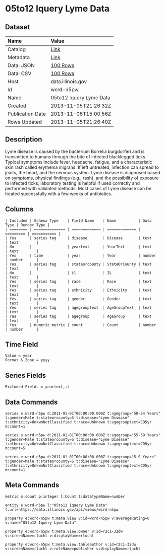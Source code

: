 # 05to12 Iquery Lyme Data

## Dataset

| Name | Value |
| :--- | :---- |
| Catalog | [Link](https://catalog.data.gov/dataset/05to12-iquery-lyme-data-abb1f) |
| Metadata | [Link](https://data.illinois.gov/api/views/wcrd-n5pw) |
| Data: JSON | [100 Rows](https://data.illinois.gov/api/views/wcrd-n5pw/rows.json?max_rows=100) |
| Data: CSV | [100 Rows](https://data.illinois.gov/api/views/wcrd-n5pw/rows.csv?max_rows=100) |
| Host | data.illinois.gov |
| Id | wcrd-n5pw |
| Name | 05to12 Iquery Lyme Data |
| Created | 2013-11-05T21:26:32Z |
| Publication Date | 2013-11-06T15:00:56Z |
| Rows Updated | 2013-11-05T21:26:40Z |

## Description

Lyme disease is caused by the bacterium Borrelia burgdorferi and is transmitted to humans through the bite of infected blacklegged ticks. Typical symptoms include fever, headache, fatigue, and a characteristic skin rash called erythema migrans. If left untreated, infection can spread to joints, the heart, and the nervous system. Lyme disease is diagnosed based on symptoms, physical findings (e.g., rash), and the possibility of exposure to infected ticks; laboratory testing is helpful if used correctly and performed with validated methods. Most cases of Lyme disease can be treated successfully with a few weeks of antibiotics.

## Columns

```ls
| Included | Schema Type    | Field Name    | Name          | Data Type | Render Type |
| ======== | ============== | ============= | ============= | ========= | =========== |
| Yes      | series tag     | disease       | Disease       | text      | text        |
| No       |                | yeartext      | YearText      | text      | text        |
| Yes      | time           | year          | Year          | number    | number      |
| Yes      | series tag     | stateorcounty | StateOrCounty | text      | text        |
| No       |                | il            | IL            | text      | text        |
| Yes      | series tag     | race          | Race          | text      | text        |
| Yes      | series tag     | ethnicity     | Ethnicity     | text      | text        |
| Yes      | series tag     | gender        | Gender        | text      | text        |
| Yes      | series tag     | agegrouptext  | AgeGroupText  | text      | text        |
| Yes      | series tag     | agegroup      | AgeGroup      | text      | text        |
| Yes      | numeric metric | count         | Count         | number    | number      |
```

## Time Field

```ls
Value = year
Format & Zone = yyyy
```

## Series Fields

```ls
Excluded Fields = yeartext,il
```

## Data Commands

```ls
series e:wcrd-n5pw d:2011-01-01T00:00:00.000Z t:agegroup="50-54 Years" t:gender=Male t:stateorcounty=S t:disease="Lyme Disease" t:ethnicity=UnkwnNotClassified t:race=Unknown t:agegrouptext=CD5yr m:count=1

series e:wcrd-n5pw d:2011-01-01T00:00:00.000Z t:agegroup="55-59 Years" t:gender=Male t:stateorcounty=S t:disease="Lyme Disease" t:ethnicity=UnkwnNotClassified t:race=Unknown t:agegrouptext=CD5yr m:count=5

series e:wcrd-n5pw d:2011-01-01T00:00:00.000Z t:agegroup="5-9 Years" t:gender=Male t:stateorcounty=S t:disease="Lyme Disease" t:ethnicity=UnkwnNotClassified t:race=Unknown t:agegrouptext=CD5yr m:count=1
```

## Meta Commands

```ls
metric m:count p:integer l:Count t:dataTypeName=number

entity e:wcrd-n5pw l:"05to12 Iquery Lyme Data" t:url=https://data.illinois.gov/api/views/wcrd-n5pw

property e:wcrd-n5pw t:meta.view v:id=wcrd-n5pw v:averageRating=0 v:name="05to12 Iquery Lyme Data"

property e:wcrd-n5pw t:meta.view.owner v:id=r2ci-32dw v:screenName=rlucht v:displayName=rlucht

property e:wcrd-n5pw t:meta.view.tableauthor v:id=r2ci-32dw v:screenName=rlucht v:roleName=publisher v:displayName=rlucht
```